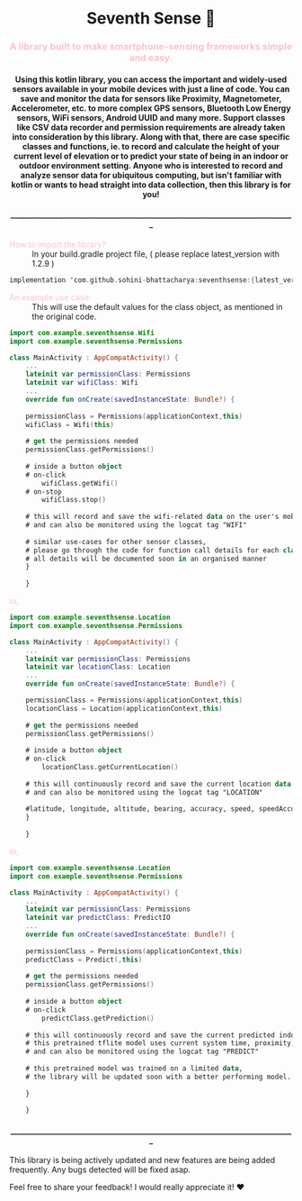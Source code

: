 
<h1 align="center">Seventh Sense 📱</h1>

<h3 align="center"><span style="color:#FFC0CB">A library built to make smartphone-sensing frameworks simple and easy.</span></h3>

<h4 align="center">
Using this kotlin library, you can access the important and widely-used sensors available in your mobile devices with just a line of code. You can save and monitor the data for sensors like Proximity, Magnetometer, Accelerometer, etc. to more complex GPS sensors, Bluetooth Low Energy sensors, WiFi sensors, Android UUID and many more. Support classes like CSV data recorder and permission requirements are already taken into consideration by this library.
Along with that, there are case specific classes and functions, ie. to record and calculate the height of your current level of elevation or to predict your state of being in an indoor or outdoor environment setting. Anyone who is interested to record and analyze sensor data for ubiquitous computing, but isn't familiar with kotlin or wants to head straight into data collection, then this library is for you!
</h4>

<h4 align="center">____________________________________________________________________________</h4>

<dl>
  <dt><span style="color:#FFC0CB">How to import the library?</span></dt>
    <dd>In your build.gradle project file, ( please replace latest_version with 1.2.9 )
</dd>
</dl>

``` kotlin
implementation 'com.github.sohini-bhattacharya:seventhsense:{latest_version}'
```


<dl>
  <dt><span style="color:#FFC0CB">An example use case:</span>
    <dd>This will use the default values for the class object, as mentioned in the original code.
</dd>
</dl>

```kotlin
import com.example.seventhsense.Wifi
import com.example.seventhsense.Permissions

class MainActivity : AppCompatActivity() {
    ...
    lateinit var permissionClass: Permissions
    lateinit var wifiClass: Wifi
    ...
    override fun onCreate(savedInstanceState: Bundle?) {
    
    permissionClass = Permissions(applicationContext,this)
    wifiClass = Wifi(this)
    
    # get the permissions needed
    permissionClass.getPermissions()
    
    # inside a button object
    # on-click
        wifiClass.getWifi()
    # on-stop
        wifiClass.stop()    
    
    # this will record and save the wifi-related data on the user's mobile device, 
    # and can also be monitored using the logcat tag "WIFI"
    
    # similar use-cases for other sensor classes,
    # please go through the code for function call details for each class
    # all details will be documented soon in an organised manner
    }
    
    }
```

<dl>
  <dt><span style="color:#FFC0CB">or,</span>
</dl>

```kotlin
import com.example.seventhsense.Location
import com.example.seventhsense.Permissions

class MainActivity : AppCompatActivity() {
    ...
    lateinit var permissionClass: Permissions
    lateinit var locationClass: Location
    ...
    override fun onCreate(savedInstanceState: Bundle?) {

    permissionClass = Permissions(applicationContext,this)
    locationClass = Location(applicationContext,this)
    
    # get the permissions needed
    permissionClass.getPermissions()
    
    # inside a button object
    # on-click
        locationClass.getCurrentLocation() 
    
    # this will continuously record and save the current location data of the user's mobile device, 
    # and can also be monitored using the logcat tag "LOCATION"
    
    #latitude, longitude, altitude, bearing, accuracy, speed, speedAccuracy
    }
    
    }
```

<dl>
  <dt><span style="color:#FFC0CB">or,</span>
</dl>

```kotlin
import com.example.seventhsense.Location
import com.example.seventhsense.Permissions

class MainActivity : AppCompatActivity() {
    ...
    lateinit var permissionClass: Permissions
    lateinit var predictClass: PredictIO
    ...
    override fun onCreate(savedInstanceState: Bundle?) {
    
    permissionClass = Permissions(applicationContext,this)
    predictClass = Predict(,this)
    
    # get the permissions needed
    permissionClass.getPermissions()
    
    # inside a button object
    # on-click
        predictClass.getPrediction() 
    
    # this will continuously record and save the current predicted indoor/outdoor class of the user's mobile device, 
    # this pretrained tflite model uses current system time, proximity, and light sensor data.
    # and can also be monitored using the logcat tag "PREDICT"
    
    # this pretrained model was trained on a limited data, 
    # the library will be updated soon with a better performing model.
    
    }
    
    }
```


<h4 align="center">____________________________________________________________________________</h4>


This library is being actively updated and new features are being added frequently. Any bugs detected will be fixed asap.

Feel free to share your feedback! I would really appreciate it! ❤️️

